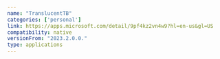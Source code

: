 ```yaml
---
name: "TranslucentTB"
categories: ['personal']
link: https://apps.microsoft.com/detail/9pf4kz2vn4w9?hl=en-us&gl=US
compatibility: native
versionFrom: "2023.2.0.0."
type: applications
---
```


